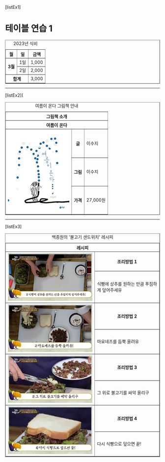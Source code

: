 [listEx1]<!DOCTYPE html>
<html lang="ko">
<head>
  <meta charset="UTF-8">
  <meta name="viewport" content="width=device-width, initial-scale=1.0">
</head>
<body>
  <h1>테이블 연습 1</h1>
  <table border="1">
    <caption>2023년 식비</caption>
    <tr>
      <th>월</th>
      <th>일</th>
      <th>금액</th>
    </tr>
    <tr>
      <th rowspan="2">3월</th>
      <td>1일</td>
      <td>1,000</td>
    </tr>
    <tr>
      <td>2일</td>
      <td>2,000</td>
    </tr>
    <tr>
      <th colspan="2">합계</th>
      <td>3,000</td>
    </tr>
  </table>
</body>
</html>
<hr>
[listEx2](<!DOCTYPE html>
<html lang="ko">
<head>
  <meta charset="UTF-8">
  <meta name="viewport" content="width=device-width, initial-scale=1.0">
  <title>테이블 연습2</title>
</head>
<body>
  <table border="1">
    <caption>여름이 온다 그림책 안내</caption>
    <tr>
      <th colspan="3">그림책 소개</th>
    </tr>
    <tr>
      <th colspan="3">여름이 온다</th>
    </tr>
    <tr>
      <td rowspan="3"><a href="https://www.yes24.com/Product/Goods/102965090" target="_blank"><img src="https://raw.githubusercontent.com/wkd6262/tableEx/03f1b94034e2ce87a0f0473c2ba956225abcd7e1/img.jpg" alt=""></a></td>
      <th>글</th>
      <td>이수지</td>
    </tr>
    <tr>
      <th>그림</th>
      <td>이수지</td>
    </tr>
    <tr>
      <th>가격</th>
      <td>27,000원</td>
    </tr>
  </table>
</body>
</html>
<hr>
[listEx3]
<!DOCTYPE html>
<html lang="ko">
<head>
  <meta charset="UTF-8">
  <meta name="viewport" content="width=device-width, initial-scale=1.0">
  <title>테이블 연습3</title>
</head>
<body>
  <table border="1">
    <caption>백종원의 '불고기 샌드위치' 레시피</caption>
    <tr>
      <th colspan="2">레시피</th>
    </tr>
    <tr>
      <th rowspan="2"><img src="https://github.com/wkd6262/tableEx/blob/main/images/img02.jpg?raw=true" alt=""></th>
      <th>조리방법 1</th>
    </tr>
    <tr>
      <td>식빵에 상추를 원하는 만큼 푸짐하게 덮어주세유</td>
    </tr>
    <tr>
      <th rowspan="2"><img src="https://github.com/wkd6262/tableEx/blob/main/images/img03.jpg?raw=true" alt=""></th>
      <th>조리방법 2</th>
    </tr>
    <tr>
      <td>마요네즈를 듬뿍 올려유</td>
    </tr> 
    <tr>
      <th rowspan="2"><img src="https://github.com/wkd6262/tableEx/blob/main/images/img04.jpg?raw=true" alt=""></th>
      <th>조리방법 3</th>
    </tr>
    <tr>
      <td>그 위로 불고기를 싸악 올리구</td>
    </tr> 
    <tr>
      <th rowspan="2"><img src="https://github.com/wkd6262/tableEx/blob/main/images/img05.jpg?raw=true" alt=""></th>
      <th>조리방법 4</th>
    </tr>
    <tr>
      <td>다시 식빵으로 덮으면 끝!</td>
    </tr>
  </table>
</body>
</html>